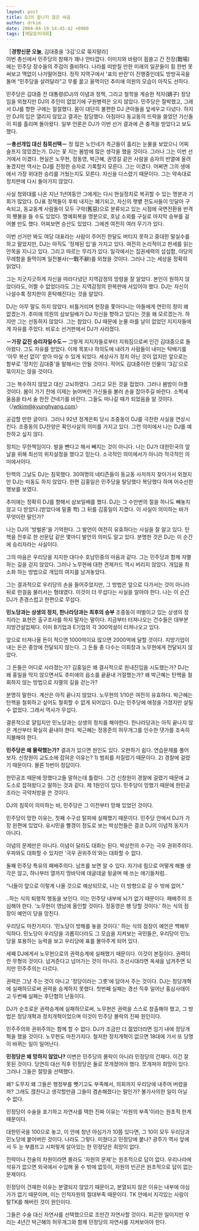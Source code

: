 ```yaml
---
layout: post
title: DJ의 끝나지 않은 싸움
author: drkim
date: 2004-04-19 14:45:42 +0900
tags: [깨달음의대화]
---
```

［**경향신문 오늘**, 김대중을 '3김'으로 묶지말라]  
이번 총선에서 민주당의 참패가 꽤나 안타깝다. 이미지와 바람이 휩쓸고 간 전장(戰場)에는 민주당 장수들의 주검이 즐비하다. 나라를 떠받칠 만한 미래의 일꾼들이 힘 한번 못써보고 맥없이 나가떨어졌다. 정작 지역구에서 '표의 반란'이 진행중인데도 방방곡곡을 돌며 “민주당을 살려달라”고 무릎 꿇고 울먹이던 추미애 의원의 모습이 아직도 선하다. 



민주당은 김대중 전 대통령(DJ)의 이념과 정책, 그리고 철학을 계승한 적자(嫡子) 정당임을 외쳤지만 DJ의 추인이 없었기에 구원병력은 오지 않았다. 민주당은 절박했고, 그래서 DJ를 향한 구애는 절절했다. 몸이 대단히 불편한 DJ 큰아들을 앞세우고 다녔다. 하지만 DJ의 입은 열리지 않았고 결과는 참담했다. 아침마다 동교동의 뜨락을 쓸었던 가신들이 피를 흘리며 돌아왔다. 일부 언론은 DJ가 이번 선거 결과에 큰 충격을 받았다고 보도했다.



**－총선개입 대신 침묵선택－** 
정 많은 노인네가 측근들이 흘리는 눈물을 보았으니 어찌 슬프지 않았겠는가. DJ는 꽃 지는 봄밤에 많은 생각을 했을 것이다. 그러나 그는 이번 선거에서 이겼다. 현실은 노무현, 정동영, 박근혜, 권영길 같은 사람을 승자의 반열에 올려놓겠지만 역사는 DJ를 진정한 승자로 기록할지 모른다. 그는 이겼다. 어쩌면 그의 생애에서 가장 위대한 승리를 거뒀는지도 모른다. 자신을 다스렸기 때문이다. 그는 약속대로 정치판에 다시 돌아가지 않았다. 



사실 청와대를 나온 지난 1년여동안 그에게는 다시 현실정치로 복귀할 수 있는 명분과 기회가 많았다. DJ표 정책들이 후퇴 내지는 폐기되고, 자신의 햇볕 전도사들이 잇달아 구속되고, 동교동계 사람들이 모두 구악(舊惡)으로 분류되고 있는 시점에 국면전환용 반격의 횃불을 들 수도 있었다. 명예회복을 명분으로, 호남 소외를 구실로 마지막 승부를 걸어볼 만도 했다. 어찌보면 승산도 있었다. 그에겐 여전히 여러 무기가 있다. 



이번 선거만 봐도 여당 대표라는 사람이 주어진 한달도 버티지 못하고 중대한 말실수를 하고 말았지만, DJ는 아직도 '정제된 입'을 가지고 있다. 여전히 논리적이고 판세를 읽는 안목을 지니고 있다. 그리고 따르는 무리가 있다. 일각에서는 집권세력의 섭섭함, 야당의 무례함을 들먹이며 일전불사(一戰不辭)를 외쳤을 것이다. 그러나 그는 세상을 정확히 읽었다. 



그는 지긋지긋하게 자신을 따라다녔던 지역감정의 망령을 잘 알았다. 본인이 원하지 않았더라도, 어쩔 수 없었더라도 그는 지역감정의 한복판에 서있어야 했다. DJ는 자신이 나설수록 정치판이 혼탁해진다는 것을 알았다.



DJ는 아무 말도 하지 않았다. 비틀거리며 현장을 쫓아다니는 아들에게 연민의 정이 왜 없겠는가. 추미애 의원의 삼보일배가 DJ 자신을 향하고 있다는 것을 왜 모르겠는가. 하지만 그는 선동하지 않았다. 그는 참았다. DJ 때문에 눈물 마를 날이 없었던 지지자들에게 자유를 주었다. 비로소 선거판에서 DJ가 사라졌다. 



**－가장 값진 승리자일수도－** 
그렇게 지지자들로부터 지워짐으로써 인간 김대중으로 돌아왔다. 그도 자유를 얻었다. 이제 목포나 하의도에 내려가 사람들이 내미는 탁배기를 '아무 복선 없이' 받아 마실 수 있게 되었다. 세상사가 정치 아닌 것이 없지만 앞으로는 함부로 '정치인 김대중'을 말해서는 안될 것이다. 적어도 김대중이란 인물이 '3김'으로 묶이지는 않을 것이다.



그는 복수하지 않았고 대신 고뇌하였다. 그리고 모든 것을 접었다. 그러나 봄밤이 아플 것이다. 봄이 가기 전에 이제는 늙어버린 가신들을 불러 손을 잡아주길 바란다. 소쩍새 울음을 타서 술 한잔 건네기를 바란다. 그들도 떠나갈 때가 되었음을 알 것이다. 〈/wtkim@kyunghyang.com〉

공감할 만한 글이다. 그러나 92년 정계은퇴 당시 조중동이 DJ를 극찬한 사실을 연상시킨다. 조중동의 DJ찬양은 확인사살의 의미를 가지고 있다. 그런 의미에서 나는 DJ를 예찬하고 싶지 않다.



정치는 무한책임이다. 발을 뺀다고 해서 빼지는 것이 아니다. 나는 DJ가 대한민국의 앞날을 위해 최선의 위치설정을 했다고 믿는다. 소극적인 의미에서가 아니라 적극적인 의미에서이다. 



탄핵의 그날도 DJ는 침묵했다. 30여명의 네티즌들이 동교동 사저까지 찾아가서 외쳤지만 DJ는 미동도 하지 않았다. 한편 김홍일은 민주당을 탈당했다 복당했다 하며 어수선한 행보를 보였다.



추미애는 정확히 DJ를 향해서 삼보일배를 했다. DJ는 그 수만번의 절을 하나도 빼놓지 않고 다 받았다.(받았다에 밑줄 쫙) 그 뒤를 김홍일이 지켰다. 이 사실이 의미하는 바가 무엇이란 말인가? 



나는 DJ의 '방벌론'을 기억한다. 그 발언이 여전히 유효하다는 사실을 잘 알고 있다. 탄핵을 전후로 한 선문답 같은 몇마디 발언의 의미도 알고 있다. 분명한 것은 DJ는 이 순간에 승리자라는 사실이다. 



그의 마음은 우리당을 지지한 대다수 호남민중의 마음과 같다. 그는 민주당과 함께 자멸하는 길을 걷지 않았다. 그러나 노무현에 대한 견제카드 역시 버리지 않았다. 개입을 최소화 하는 방법으로 개입의 여지를 남겨놓았다.



그는 결과적으로 우리당의 손을 들어주었지만, 그 방법은 앞으로 다가서는 것이 아니라 뒤로 한걸음 물러서는 형태였다. 이것이 더 무섭다는 사실을 알아야 한다. 나는 이 순간 DJ가 존경스럽고 한편으로 무섭다. 



**민노당과는 상생의 정치, 한나라당과는 최후의 승부** 
조중동이 떠벌이고 있는 상생의 정치라는 표현은 출구조사를 하지 말자는 말이다. 지금부터 터져나오는 건수들은 대부분 지방건설업체다. 이미 B기업과 E기업의 각 300억설이 터져나오고 있다. 



앞으로 터져나올 돈이 적으면 1000억이요 많으면 2000억에 달할 것이다. 지방기업이 내는 돈은 중앙에 전달되지 않는다. 그 돈들 중 다수는 이회창과 노무현에게 전달되지 않았다. 



그 돈들은 어디로 사라졌는가? 김홍일은 왜 결사적으로 원내진입을 시도했는가? DJ는 왜 홍일을 막지 않으면서도 추미애의 읍소를 끝끝내 거절했는가? 왜 박근혜는 탄핵을 철회하지 않는 방법으로 자멸의 길을 걷는가?



분명히 말한다. 계산은 아직 끝나지 않았다. 노무현의 1/10은 여전히 유효하다. 박근혜는 탄핵을 철회하고 싶어도 철회할 수 없게 되어있다. DJ는 민주당에 애정을 가졌지만 살릴 수 없었다. 그래서 역사가 무섭다. 



결론적으로 얄밉지만 민노당과는 상생의 정치를 해야한다. 한나라당과는 아직 끝나지 않은 계산부터 확실히 끝내야 한다. 박근혜는 정몽준의 허무개그를 인수한 댓가를 조속히 지불해야 한다. 



**민주당은 왜 몰락했는가?** 
결과가 있으면 원인도 있다. 오판하기 쉽다. 연습문제를 풀어보자. 신창원이 교도소에 잡혀온 이유는? 1) 범죄를 저질렀기 때문이다. 2) 경찰에 걸렸기 때문이다. 물론 1)번이 정답이다. 



한민공조 때문에 망했다고들 말하는데 틀렸다. 그건 신창원이 경찰에 걸렸기 때문에 교도소로 잡혀왔다고 말하는 것과 같다. 제 1원인이 있다. 민주당이 망했기 때문에 한민공조라는 극약처방을 쓴 것이다. 



DJ의 침묵이 의미하는 바, 민주당은 그 이전부터 망해 있었던 것이다. 



민주당이 망한 이유는, 첫째 수구성 탈피에 실패했기 때문이다. 민주당 안에서 DJ가 가장 왼편에 있었다. 유시민을 빨갱이 정도로 보는 박상천들은 결코 DJ의 이념적 동지가 아니다. 



이념의 문제만은 아니다. 이념이 달라도 대화는 된다. 박상천의 수구는 극우 권위주의다. 우파와도 대화할 수 있지만 '극우 권위주의'와는 대화할 수 없다. 



둘째 민주당 특유의 패배주의다. 남프를 보면 알 수 있다. 자기네 힘으로 어떻게 해볼 생각은 않고, 하나부터 열까지 땅바닥에 데굴데굴 뒹굴며 떼 쓰는 애기들처럼.. 



“니들이 앞으로 이렇게 나올 것으로 예상되므로, 나는 이 방향으로 갈 수 밖에 없어.” 



..하는 식의 퇴행적 행동을 보인다. 이는 민주당 내부에 뇌가 없기 때문이다. 패배주의 조심해야 한다. '노무현이 영남에 올인할 것이다. 정동영은 팽 당할 것이다.' 하는 식의 점장이 예언이 당을 망친다. 



우리당도 마찬가지다. '민노당이 방해를 놓을 것이다.' 하는 식의 점장이 예언은 백해무익하다. 민노당이 우리당을 괴롭히더라도 그 모습을 지켜보는 국민들은, 우리당이 민노당을 포용하는 능력을 보고 우리당에 표를 몰아주게 되어 있다. 



세째 DJ에게서 노무현으로의 권력승계에 실패했기 때문이다. 이것이 본질이다. 권력이란 무형의 것이다. 넘겨준다고 넘어가는 것이 아니다. 조선시대라면 옥새을 넘겨주면 되지만 민주주의는 다르다. 



권력은 그냥 주는 것이 아니고 '정당이라는 그릇'에 담아서 주는 것이다. DJ는 정당개혁에 실패하므로써 권력을 승계하지 못했다. 첫번째 실패는 경선 직후 일어난 홍삼사태이고 두번째 실패는 후단협의 난동이다.



DJ가 순조로운 권력승계에 실패하므로써, 노무현은 권력을 스스로 창출해야 했고, 그 방법은 정당개혁과 정치개혁이었으며 이것이 민주당 몰락의 진짜 원인이다. 



민주주의와 권위주의는 함께 할 수 없다. DJ가 조금만 더 젊었더라면 임기 내에 정당개혁을 했을 것이다. 노무현도 마찬가지다. 철저한 정치개혁이 없으면 18대에 가서 또 당명이 바뀌는 일이 일어난다. 



**민정당은 왜 망하지 않았나?** 
이변은 민주당의 몰락이 아니라 민정당의 건재다. 이건 잘못된 것이다. 당연히 대선 직후 민정당은 둘로 쪼개졌어야 했다. 쪼개져야 희망이 있다. 그러나 그들은 절망을 선택했다. 



왜? 도무지 왜 그들은 행정부를 뺏기고도 부족해서, 의회까지 우리당에 내주어 버렸을까? 그래도 괞찬다고 생각할만큼 그들이 겸손해졌다는 말인가? 불가사의한 일이 아닐 수 없다. 



민정당이 수술을 포기하고 자연사를 택한 진짜 이유는 '자원의 부족'이라는 원초적 한계 때문이다. 



대한민국을 100으로 놓고, 이 안에 청년 야심가가 10쯤 있다면, 그 10이 모두 우리당과 민노당에 붙어버린 것이다. 나라도 그렇다. 미쳤다고 민정당에 붙나? 광주가 역사 앞에서 두 눈 부릅뜨고 시퍼렇게 살아있는 한 민정당은 희망이 없다.



전략이나 전술의 차원이라면 몰라도 '자원의 문제'는 원초적으로 답이 없다. 우리나라에 석유가 없으면 외국에서 수입해 올 수 밖에 없듯이, 자원의 빈곤은 원초적으로 답이 없는 문제이다. 



민정당이 건재한 이유는 분열되지 않았기 때문이고, 분열되지 않은 이유는 내부에 야심가가 없기 때문이며, 이는 인적자원의 절대부족 때문이다. TK 안에서 지각있는 사람이 탈TK를 해버린 것이 원인이다. 



그들은 수술 대신 자연사를 선택했으므로 조만간 자연사할 것이다. 피곤한 일이지만 우리는 4년간 박근혜의 허무개그와 함께 민정당의 자연사를 지켜보아야 한다.